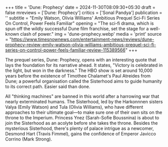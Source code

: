 +++
title = 'Dune: Prophecy'
date = 2024-11-30T08:09:30+05:30
draft = false
mreviews = ['Dune: Prophecy']
critics = ['Sonal Pandya']
publication = ''
subtitle = "Emily Watson, Olivia Williams' Ambitious Prequel Sci-Fi Series On Control, Power Feels Familiar"
opening = "The sci-fi drama, which is spun off the wildly successful Dune film franchise, set the stage for a well-known clash of power."
img = 'dune-prophecy.webp'
media = 'print'
source = "https://www.timesnownews.com/entertainment-news/reviews/dune-prophecy-review-emily-watson-olivia-williams-ambitious-prequel-sci-fi-series-on-control-power-feels-familiar-review-115389566"
+++

The prequel series, Dune: Prophecy, opens with an interesting quote that lays the foundation for its narrative ahead. It states, "Victory is celebrated in the light, but won in the darkness." The HBO show is set around 10,000 years before the existence of Timothee Chalamet's Paul Atreides from Dune; a powerful organisation called the Sisterhood aims to guide humanity to its correct path. Easier said than done.

All "thinking machines" are banned in this world after a harrowing war that nearly exterminated humans. The Sisterhood, led by the Harkonnnen sisters Valya (Emily Watson) and Tula (Olivia Williams), who have different approaches to their ultimate goal—to make sure one of their own sits on the throne to the Imperium. Princess Ynez (Sarah-Sofie Boussnina) is about to join the Sisterhood as an acolyte before she takes the throne. Besides the mysterious Sisterhood, there's plenty of palace intrigue as a newcomer, Desmond Hart (Travis Fimmel), gains the confidence of Emperor Javicco Corrino (Mark Strong).

